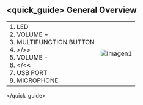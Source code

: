 ## <quick_guide> General Overview
|  |  |
|:-------|:-------|
|1.	LED <br> 2.	VOLUME + <br> 3. MULTIFUNCTION BUTTON<br> 4.	>/>> <br> 5.	VOLUME -<br> 6.	</<<<br> 7.	USB PORT <br> 8.	MICROPHONE|![Imagen1](http://static.energysistem.com/images/manuals/39929/5410254065a58.jpg)|
</quick_guide>
